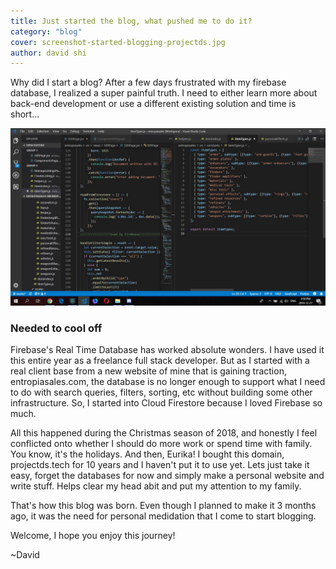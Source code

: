 ```yaml
---
title: Just started the blog, what pushed me to do it?
category: "blog"
cover: screenshot-started-blogging-projectds.jpg
author: david shi
---
```


Why did I start a blog? After a few days frustrated with my firebase database, I realized a super painful truth. I need to either learn more about back-end development or use a different existing solution and time is short...

![unsplash.com](./screenshot-started-blogging-projectds.jpg)

### Needed to cool off

Firebase's Real Time Database has worked absolute wonders. I have used it this entire year as a freelance full stack developer. But as I started with a real client base from a new website of mine that is gaining traction, entropiasales.com, the database is no longer enough to support what I need to do with search queries, filters, sorting, etc without building some other infrastructure. So, I started into Cloud Firestore because I loved Firebase so much. 

All this happened during the Christmas season of 2018, and honestly I feel conflicted onto whether I should do more work or spend time with family. You know, it's the holidays. And then, Eurika! I bought this domain, projectds.tech for 10 years and I haven't put it to use yet. Lets just take it easy, forget the databases for now and simply make a personal website and write stuff. Helps clear my head abit and put my attention to my family.

That's how this blog was born. Even though I planned to make it 3 months ago, it was the need for personal medidation that I come to start blogging. 

Welcome, I hope you enjoy this journey!

~David